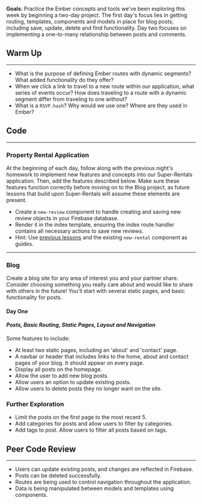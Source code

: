 **Goals**:  Practice the Ember concepts and tools we've been exploring this week by beginning a two-day project.  The first day's focus lies in getting routing, templates, components and models in place for blog posts;  including save, update, delete and find functionality.  Day two focuses on implementing a one-to-many relationship between posts and comments.

## Warm Up
<hr>

* What is the purpose of defining Ember routes with dynamic segments? What added functionality do they offer?
* When we click a link to travel to a new route within our application, what series of events occur? How does traveling to a route with a dynamic segment differ from traveling to one without?
* What is a `RSVP.hash`? Why would we use one? Where are they used in Ember?

## Code
<hr>

### Property Rental Application

At the beginning of each day, follow along with the previous night's homework to implement new features and concepts into our Super-Rentals application. Then, add the features described below. Make sure these features function correctly before moving on to the Blog project, as future lessons that build upon Super-Rentals will assume these elements are present.

* Create a `new-review` component to handle creating and saving new review objects in your Firebase database.
* Render it in the index template, ensuring the index route handler contains all necessary actions to save new reviews.
* Hint:  Use [previous lessons](https://www.learnhowtoprogram.com/javascript/ember-js/components-save-delete) and the existing `new-rental` component as guides.

<hr>

### Blog

Create a blog site for any area of interest you and your partner share. Consider choosing something you really care about and would like to share with others in the future!  You'll start with several static pages, and basic functionality for posts. <br>

#### Day One
#### _Posts, Basic Routing, Static Pages, Layout and Navigation_

Some features to include:

* At least two static pages, including an 'about' and 'contact' page.
* A navbar or header that includes links to the home, about and contact pages of your blog. It should appear on every page.
* Display all posts on the homepage.
* Allow the user to add new blog posts.
* Allow users an option to update existing posts.
* Allow users to delete posts they no longer want on the site.

### Further Exploration

* Limit the posts on the first page to the most recent 5.
* Add categories for posts and allow users to filter by categories.
* Add tags to post. Allow users to filter all posts based on tags.

## Peer Code Review
<hr>

* Users can update existing posts, and changes are reflected in Firebase.
* Posts can be deleted successfully.
* Routes are being used to control navigation throughout the application.
* Data is being manipulated between models and templates using components.
